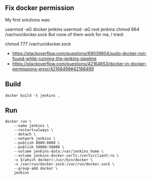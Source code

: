 ## Fix docker permission

My first solutions was:

usermod -aG docker jenkins
usermod -aG root jenkins
chmod 664 /var/run/docker.sock
But none of them work for me, I tried:

chmod 777 /var/run/docker.sock

- https://stackoverflow.com/questions/69039604/sudo-docker-not-found-while-running-the-jenkins-pipeline
- https://stackoverflow.com/questions/42164653/docker-in-docker-permissions-error/42168499#42168499

## Build

```
docker build -t jenkins .
```

## Run

```
docker run \
	--name jenkins \
	--restart=always \
	--detach \
	--network jenkins \
	--publish 8080:8080 \
	--publish 50000:50000 \
	--volume jenkins-data:/var/jenkins_home \
	--volume jenkins-docker-certs:/certs/client:ro \
	-v $(which docker):/usr/bin/docker \
	-v /var/run/docker.sock:/var/run/docker.sock \
	--group-add docker \
	jenkins
```
